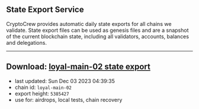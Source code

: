 ## State Export Service
CryptoCrew provides automatic daily state exports for all chains we validate. State export files can be used as genesis files and are a snapshot of the current blockchain state, including all validators, accounts, balances and delegations.

---
**Download: [loyal-main-02 state export](https://dl.ccvalidators.com/SERVICE/loyal/loyal-main-02_export_5385427.json)**
---

- last updated: Sun Dec 03 2023 04:39:35
- chain id: `loyal-main-02`
- export height: `5385427`
- use for: airdrops, local tests, chain recovery
